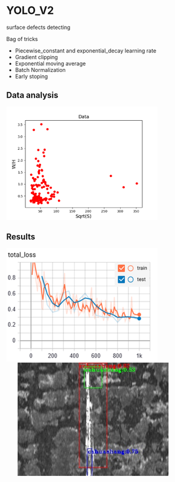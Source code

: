 # YOLO_V2
surface defects detecting     

Bag of tricks
- Piecewise_constant and exponential_decay learning rate
- Gradient clipping
- Exponential moving average
- Batch Normalization
- Early stoping

## Data analysis
<img src="https://github.com/baobeila/YOLO_V2/blob/master/images/scale.png" width="400" height="300" /><br/>
## Results
<img src="https://github.com/baobeila/YOLO_V2/blob/master/images/final.PNG" width="400" height="300" /><br/>
<img src="https://github.com/baobeila/YOLO_V2/blob/master/images/photo_7.jpg" width="400" height="300" style="margin-left:30px;"/><br/>

